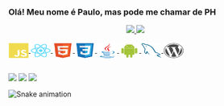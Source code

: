 ### Olá! Meu nome é Paulo, mas pode me chamar de PH
<div align="center">
  <a href="https://github.com/Ph-lim4">
  <img height="160em" src="https://github-readme-stats.vercel.app/api?username=Ph-lim4&show_icons=true&theme=dark&include_all_commits=true&count_private=true"/>
  <img height="160em" src="https://github-readme-stats.vercel.app/api/top-langs/?username=Ph-lim4&layout=compact&langs_count=7&theme=dark"/>
</div>
<div style="display: inline_block"><br>
  <img align="center" alt="Ph-Js" height="30" width="40" src="https://raw.githubusercontent.com/devicons/devicon/master/icons/javascript/javascript-plain.svg">
  <img align="center" alt="Ph-React" height="30" width="40" src="https://raw.githubusercontent.com/devicons/devicon/master/icons/react/react-original.svg">
  <img align="center" alt="Ph-HTML" height="30" width="40" src="https://raw.githubusercontent.com/devicons/devicon/master/icons/html5/html5-original.svg">
  <img align="center" alt="Ph-CSS" height="30" width="40" src="https://raw.githubusercontent.com/devicons/devicon/master/icons/css3/css3-original.svg">
  <img align="center" alt="Ph-Java" height="30" width="40" src="https://raw.githubusercontent.com/devicons/devicon/master/icons/java/java-original.svg">
  <img align="center" alt="Rafa-Android" height="30" width="40" src="https://raw.githubusercontent.com/devicons/devicon/master/icons/android/android-original.svg">
  <img align="center" alt="Rafa-mysql" height="30" width="40" src="https://raw.githubusercontent.com/devicons/devicon/master/icons/mysql/mysql-plain.svg">
  <img align="center" alt="Rafa-wordpress" height="30" width="40" src="https://raw.githubusercontent.com/devicons/devicon/master/icons/wordpress/wordpress-plain.svg">
</div>
  
  ##
  <div>
  <a href="https://instagram.com/ph_lim4_" target="_blank"><img src="https://img.shields.io/badge/-Instagram-%23E4405F?style=for-the-badge&logo=instagram&logoColor=white" target="_blank"></a> 
  <a href = "mailto:limabjlapa@gmail.com"><img src="https://img.shields.io/badge/-Gmail-%23333?style=for-the-badge&logo=gmail&logoColor=white" target="_blank"></a>
  <a href="https://www.linkedin.com/in/paulo-henrique-lima-dos-santos-397b3922b/" target="_blank"><img src="https://img.shields.io/badge/-LinkedIn-%230077B5?style=for-the-badge&logo=linkedin&logoColor=white" target="_blank"></a> 
  </div>
  
  ![Snake animation](https://github.com/Ph-lim4/Ph-lim4/blob/output/github-contribution-grid-snake.svg)
